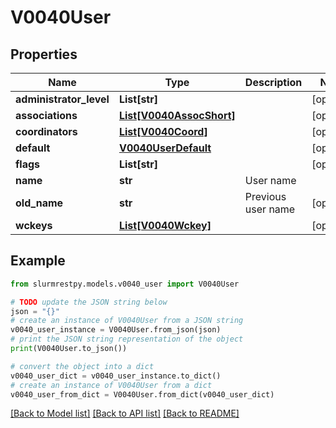 # V0040User


## Properties

Name | Type | Description | Notes
------------ | ------------- | ------------- | -------------
**administrator_level** | **List[str]** |  | [optional]
**associations** | [**List[V0040AssocShort]**](V0040AssocShort.md) |  | [optional]
**coordinators** | [**List[V0040Coord]**](V0040Coord.md) |  | [optional]
**default** | [**V0040UserDefault**](V0040UserDefault.md) |  | [optional]
**flags** | **List[str]** |  | [optional]
**name** | **str** | User name |
**old_name** | **str** | Previous user name | [optional]
**wckeys** | [**List[V0040Wckey]**](V0040Wckey.md) |  | [optional]

## Example

```python
from slurmrestpy.models.v0040_user import V0040User

# TODO update the JSON string below
json = "{}"
# create an instance of V0040User from a JSON string
v0040_user_instance = V0040User.from_json(json)
# print the JSON string representation of the object
print(V0040User.to_json())

# convert the object into a dict
v0040_user_dict = v0040_user_instance.to_dict()
# create an instance of V0040User from a dict
v0040_user_from_dict = V0040User.from_dict(v0040_user_dict)
```
[[Back to Model list]](../README.md#documentation-for-models) [[Back to API list]](../README.md#documentation-for-api-endpoints) [[Back to README]](../README.md)


